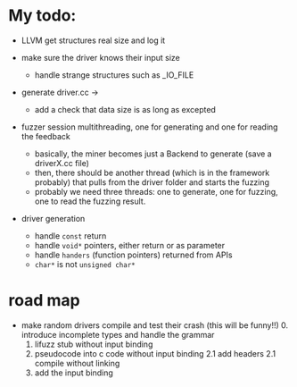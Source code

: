# My todo:

- LLVM get structures real size and log it
- make sure the driver knows their input size
    - handle strange structures such as _IO_FILE

- generate driver.cc ->
    - add a check that data size is as long as excepted

- fuzzer session multithreading, one for generating and one for reading the feedback
    - basically, the miner becomes just a Backend to generate (save a driverX.cc file)
    - then, there should be another thread (which is in the framework probably) that pulls from the driver folder and starts the fuzzing
    - probably we need three threads: one to generate, one for fuzzing, one to read the fuzzing result.

- driver generation
    - handle `const` return
    - handle `void*` pointers, either return or as parameter
    - handle `handers` (function pointers) returned from APIs
    - `char*` is not `unsigned char*`
 

# road map

- make random drivers compile and test their crash (this will be funny!!)
    0. introduce incomplete types and handle the grammar
    1. lifuzz stub without input binding
    2. pseudocode into c code without input binding
    2.1 add headers
    2.1 compile without linking
    3. add the input binding